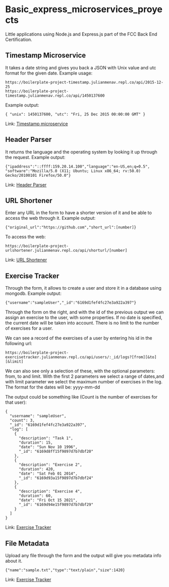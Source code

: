 # Basic_express_microservices_proyects
Little applications using Node.js and Express.js part of the FCC Back End Certification.

## Timestamp Microservice

It takes a date string and gives you back a JSON with Unix value and utc format for the given date.
Example usage:
```
https://boilerplate-project-timestamp.julianmenav.repl.co/api/2015-12-25
https://boilerplate-project-timestamp.julianmenav.repl.co/api/1450137600
```
Example output:
```
{ "unix": 1450137600, "utc": "Fri, 25 Dec 2015 00:00:00 GMT" }
```
Link: [Timestamp microservice](https://boilerplate-project-timestamp.julianmenav.repl.co/)

## Header Parser

It returns the language and the operating system by looking it up through the request.
Example output:
```
{"ipaddress":"::ffff:159.20.14.100","language":"en-US,en;q=0.5",
"software":"Mozilla/5.0 (X11; Ubuntu; Linux x86_64; rv:50.0) Gecko/20100101 Firefox/50.0"}
```
Link: [Header Parser](https://boilerplate-project-headerparser.julianmenav.repl.co/)

## URL Shortener

Enter any URL in the form to have a shorter version of it and be able to access the web through it.
Example output:
```
{"original_url":"https://github.com","short_url":[number]}
```
To access the web:
```
https://boilerplate-project-urlshortener.julianmenav.repl.co/api/shorturl/[number]
```
Link: [URL Shortener](https://boilerplate-project-urlshortener.julianmenav.repl.co/)

## Exercise Tracker

Through the form, it allows to create a user and store it in a database using mongodb.
Example output:
```
{"username":"sampleUser","_id":"6169d1fef4fc27e3a922a397"}
```
Through the form on the right, and with the id of the previous output we can assign an exercise to the user, with some properties. If no date is specified, the current date will be taken into account. There is no limit to the number of exercises for a user.

We can see a record of the exercises of a user by entering his id in the following url:
```
https://boilerplate-project-exercisetracker.julianmenav.repl.co/api/users/:_id/logs?[from][&to][&limit]
```
We can also see only a selection of these, with the optional parameters: from, to and limit. With the first 2 parameters we select a range of dates,and with limit parameter we select the maximum number of exercises in the log.
The format for the dates will be: yyyy-mm-dd

The output could be something like (Count is the number of exercises for that user):
```
{
  "username": "sampleUser",
  "count": 3,
  "_id": "6169d1fef4fc27e3a922a397",
  "log": [
    {
      "description": "Task 1",
      "duration": 15,
      "date": "Sun Nov 10 1996",
      "_id": "6169d8ff15f9897d7b7dbf20"
    },
    {
      "description": "Exercise 2",
      "duration": 420,
      "date": "Sat Feb 01 2014",
      "_id": "6169d93a15f9897d7b7dbf24"
    },
    {
      "description": "Exercise 4",
      "duration": 60,
      "date": "Fri Oct 15 2021",
      "_id": "6169d94e15f9897d7b7dbf29"
    }
  ]
}
```
Link: [Exercise Tracker](https://boilerplate-project-exercisetracker.julianmenav.repl.co/)

## File Metadata

Upload any file through the form and the output will give you metadata info about it.
```
{"name":"sample.txt","type":"text/plain","size":1420}
```
Link: [Exercise Tracker](https://boilerplate-project-filemetadata.julianmenav.repl.co/)








